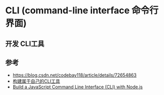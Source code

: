 # CLI (command-line interface 命令行界面)

## 开发 CLI工具




## 参考
- https://blog.csdn.net/codebay118/article/details/72654863
- [构建属于自己的CLI工具](https://www.jianshu.com/p/5d0eef9724e0)
- [Build a JavaScript Command Line Interface (CLI) with Node.js](https://www.sitepoint.com/javascript-command-line-interface-cli-node-js/)

